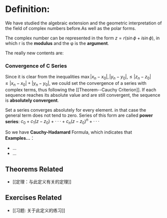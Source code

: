 # Definition:

We have studied the algebraic extension and the geometric interpretation of the field of complex numbers before.As well as the polar forms.

The complex number can be represented in the form
$z = r(\sin{\phi}+i\sin{\phi})$, in which r is the **modulus** and the φ is the **argument**.

The really new contents are:
### Convergence of C Series
Since it is clear from the inequalities
$\max{|x_{n}-x_{0}|,|y_{n}-y_{0}|,} \leq |z_{n}-z_{0}| \leq |x_{n}-x_{0}|+|y_{n}-y_{0}|$,
we could set the convergence of a series with complex terms, thus following the [[Theorem--Cauchy Criterion]].
If each sequence reaches its absolute value and are still convergent, the sequence is **absolutely convergent**.

Set a series converges absolutely for every element. in that case the general term does not tend to zero. Series of this form are called **power series**:
$c_{0} + c_1(z − z_0) +···+ c_n(z − z_0)^ n +···$

So we have **Cauchy-Hadamard** Formula, which indicates that 
**Examples...**：  
- ...  
- ...

## Theorems Related
- [[定理：与此定义有关的定理]]

## Exercises Related
- [[习题: 关于此定义的练习]]
